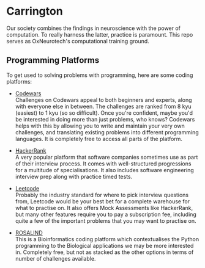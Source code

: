 # Carrington

Our society combines the findings in neuroscience with the power of computation. To really harness the latter, practice is paramount. This repo serves as OxNeurotech's computational training ground.

## Programming Platforms

To get used to solving problems with programming, here are some coding platforms:
- [Codewars](https://www.codewars.com)  
Challenges on Codewars appeal to both beginners and experts, along with everyone else in between. The challenges are ranked from 8 kyu (easiest) to 1 kyu (so so difficult). Once you're confident, maybe you'd be interested in doing more than just problems, who knows? Codewars helps with this by allowing you to write and maintain your very own challenges, and translating existing problems into different programming languages. It is completely free to access all parts of the platform.   

- [HackerRank](https://www.hackerrank.com)  
A very popular platform that software companies sometimes use as part of their interview process. It comes with well-structured progressions for a multitude of specialisations. It also includes software engineering interview prep along with practice timed tests.  

- [Leetcode](https://leetcode.com)  
Probably the industry standard for where to pick interview questions from, Leetcode would be your best bet for a complete warehouse for what to practise on. It also offers Mock Assessments like HackerRank, but many other features require you to pay a subscription fee, including quite a few of the important problems that you may want to practise on.

- [ROSALIND](https://rosalind.info/problems/locations/)  
This is a Bioinformatics coding platform which contextualises the Python programming to the Biological applications we may be more interested in. Completely free, but not as stacked as the other options in terms of number of challenges available.
